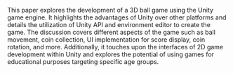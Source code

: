 This paper explores the development of a 3D ball game using the Unity game engine. It highlights the advantages of Unity over other platforms and details the utilization of Unity API and environment editor to create the game. The discussion covers different aspects of the game such as ball movement, coin collection, UI implementation for score display, coin rotation, and more. Additionally, it touches upon the interfaces of 2D game development within Unity and explores the potential of using games for educational purposes targeting specific age groups.
